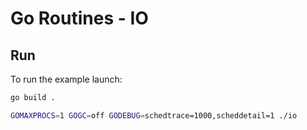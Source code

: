 # Go Routines - IO

## Run

To run the example launch:

```bash
go build .
```

```bash
GOMAXPROCS=1 GOGC=off GODEBUG=schedtrace=1000,scheddetail=1 ./io
```